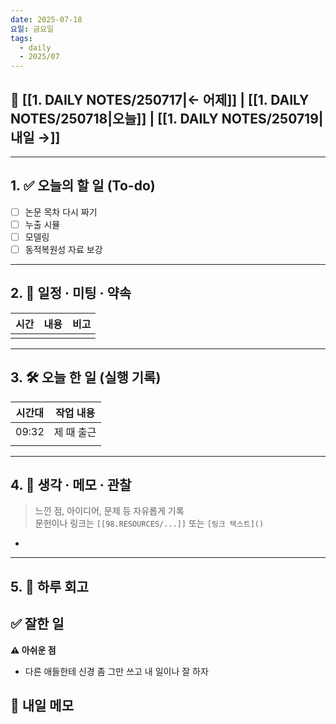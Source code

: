 ```yaml
---
date: 2025-07-18
요일: 금요일
tags:
  - daily
  - 2025/07
---
```

## 📅 [[1. DAILY NOTES/250717|← 어제]] | [[1. DAILY NOTES/250718|오늘]] | [[1. DAILY NOTES/250719|내일 →]]

---

## 1. ✅ 오늘의 할 일 (To-do)
- [ ]  논문 목차 다시 짜기
- [ ]  누출 시뮬
- [ ]  모델링
- [ ] 동적복원성 자료 보강

---

## 2. 📌 일정 · 미팅 · 약속

| 시간  | 내용  | 비고  |
| --- | --- | --- |
|     |     |     |

---

## 3. 🛠️ 오늘 한 일 (실행 기록)

| 시간대   | 작업 내용  |
| ----- | ------ |
| 09:32 | 제 때 출근 |
|       |        |

---

## 4. 🧠 생각 · 메모 · 관찰
> 느낀 점, 아이디어, 문제 등 자유롭게 기록  
> 문헌이나 링크는 `[[98.RESOURCES/...]]` 또는 `[링크 텍스트]()`

- 

---

## 5. 🧾 하루 회고

**✅ 잘한 일**  
- 

**⚠️ 아쉬운 점**  
- 다른 애들한테 신경 좀 그만 쓰고 내 일이나 잘 하자

**📝 내일 메모**  
- 


